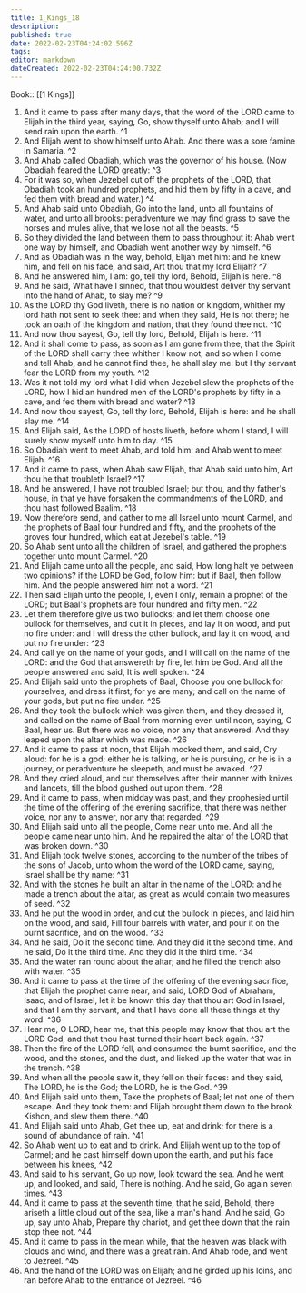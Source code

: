 ```yaml
---
title: 1_Kings_18
description: 
published: true
date: 2022-02-23T04:24:02.596Z
tags: 
editor: markdown
dateCreated: 2022-02-23T04:24:00.732Z
---
```


 Book:: [[1 Kings]]
 1. And it came to pass after many days, that the word of the LORD came to Elijah in the third year, saying, Go, show thyself unto Ahab; and I will send rain upon the earth. ^1
 2. And Elijah went to show himself unto Ahab. And there was a sore famine in Samaria. ^2
 3. And Ahab called Obadiah, which was the governor of his house. (Now Obadiah feared the LORD greatly: ^3
 4. For it was so, when Jezebel cut off the prophets of the LORD, that Obadiah took an hundred prophets, and hid them by fifty in a cave, and fed them with bread and water.) ^4
 5. And Ahab said unto Obadiah, Go into the land, unto all fountains of water, and unto all brooks: peradventure we may find grass to save the horses and mules alive, that we lose not all the beasts. ^5
 6. So they divided the land between them to pass throughout it: Ahab went one way by himself, and Obadiah went another way by himself. ^6
 7. And as Obadiah was in the way, behold, Elijah met him: and he knew him, and fell on his face, and said, Art thou that my lord Elijah? ^7
 8. And he answered him, I am: go, tell thy lord, Behold, Elijah is here. ^8
 9. And he said, What have I sinned, that thou wouldest deliver thy servant into the hand of Ahab, to slay me? ^9
 10. As the LORD thy God liveth, there is no nation or kingdom, whither my lord hath not sent to seek thee: and when they said, He is not there; he took an oath of the kingdom and nation, that they found thee not. ^10
 11. And now thou sayest, Go, tell thy lord, Behold, Elijah is here. ^11
 12. And it shall come to pass, as soon as I am gone from thee, that the Spirit of the LORD shall carry thee whither I know not; and so when I come and tell Ahab, and he cannot find thee, he shall slay me: but I thy servant fear the LORD from my youth. ^12
 13. Was it not told my lord what I did when Jezebel slew the prophets of the LORD, how I hid an hundred men of the LORD's prophets by fifty in a cave, and fed them with bread and water? ^13
 14. And now thou sayest, Go, tell thy lord, Behold, Elijah is here: and he shall slay me. ^14
 15. And Elijah said, As the LORD of hosts liveth, before whom I stand, I will surely show myself unto him to day. ^15
 16. So Obadiah went to meet Ahab, and told him: and Ahab went to meet Elijah. ^16
 17. And it came to pass, when Ahab saw Elijah, that Ahab said unto him, Art thou he that troubleth Israel? ^17
 18. And he answered, I have not troubled Israel; but thou, and thy father's house, in that ye have forsaken the commandments of the LORD, and thou hast followed Baalim. ^18
 19. Now therefore send, and gather to me all Israel unto mount Carmel, and the prophets of Baal four hundred and fifty, and the prophets of the groves four hundred, which eat at Jezebel's table. ^19
 20. So Ahab sent unto all the children of Israel, and gathered the prophets together unto mount Carmel. ^20
 21. And Elijah came unto all the people, and said, How long halt ye between two opinions? if the LORD be God, follow him: but if Baal, then follow him. And the people answered him not a word. ^21
 22. Then said Elijah unto the people, I, even I only, remain a prophet of the LORD; but Baal's prophets are four hundred and fifty men. ^22
 23. Let them therefore give us two bullocks; and let them choose one bullock for themselves, and cut it in pieces, and lay it on wood, and put no fire under: and I will dress the other bullock, and lay it on wood, and put no fire under: ^23
 24. And call ye on the name of your gods, and I will call on the name of the LORD: and the God that answereth by fire, let him be God. And all the people answered and said, It is well spoken. ^24
 25. And Elijah said unto the prophets of Baal, Choose you one bullock for yourselves, and dress it first; for ye are many; and call on the name of your gods, but put no fire under. ^25
 26. And they took the bullock which was given them, and they dressed it, and called on the name of Baal from morning even until noon, saying, O Baal, hear us. But there was no voice, nor any that answered. And they leaped upon the altar which was made. ^26
 27. And it came to pass at noon, that Elijah mocked them, and said, Cry aloud: for he is a god; either he is talking, or he is pursuing, or he is in a journey, or peradventure he sleepeth, and must be awaked. ^27
 28. And they cried aloud, and cut themselves after their manner with knives and lancets, till the blood gushed out upon them. ^28
 29. And it came to pass, when midday was past, and they prophesied until the time of the offering of the evening sacrifice, that there was neither voice, nor any to answer, nor any that regarded. ^29
 30. And Elijah said unto all the people, Come near unto me. And all the people came near unto him. And he repaired the altar of the LORD that was broken down. ^30
 31. And Elijah took twelve stones, according to the number of the tribes of the sons of Jacob, unto whom the word of the LORD came, saying, Israel shall be thy name: ^31
 32. And with the stones he built an altar in the name of the LORD: and he made a trench about the altar, as great as would contain two measures of seed. ^32
 33. And he put the wood in order, and cut the bullock in pieces, and laid him on the wood, and said, Fill four barrels with water, and pour it on the burnt sacrifice, and on the wood. ^33
 34. And he said, Do it the second time. And they did it the second time. And he said, Do it the third time. And they did it the third time. ^34
 35. And the water ran round about the altar; and he filled the trench also with water. ^35
 36. And it came to pass at the time of the offering of the evening sacrifice, that Elijah the prophet came near, and said, LORD God of Abraham, Isaac, and of Israel, let it be known this day that thou art God in Israel, and that I am thy servant, and that I have done all these things at thy word. ^36
 37. Hear me, O LORD, hear me, that this people may know that thou art the LORD God, and that thou hast turned their heart back again. ^37
 38. Then the fire of the LORD fell, and consumed the burnt sacrifice, and the wood, and the stones, and the dust, and licked up the water that was in the trench. ^38
 39. And when all the people saw it, they fell on their faces: and they said, The LORD, he is the God; the LORD, he is the God. ^39
 40. And Elijah said unto them, Take the prophets of Baal; let not one of them escape. And they took them: and Elijah brought them down to the brook Kishon, and slew them there. ^40
 41. And Elijah said unto Ahab, Get thee up, eat and drink; for there is a sound of abundance of rain. ^41
 42. So Ahab went up to eat and to drink. And Elijah went up to the top of Carmel; and he cast himself down upon the earth, and put his face between his knees, ^42
 43. And said to his servant, Go up now, look toward the sea. And he went up, and looked, and said, There is nothing. And he said, Go again seven times. ^43
 44. And it came to pass at the seventh time, that he said, Behold, there ariseth a little cloud out of the sea, like a man's hand. And he said, Go up, say unto Ahab, Prepare thy chariot, and get thee down that the rain stop thee not. ^44
 45. And it came to pass in the mean while, that the heaven was black with clouds and wind, and there was a great rain. And Ahab rode, and went to Jezreel. ^45
 46. And the hand of the LORD was on Elijah; and he girded up his loins, and ran before Ahab to the entrance of Jezreel. ^46
